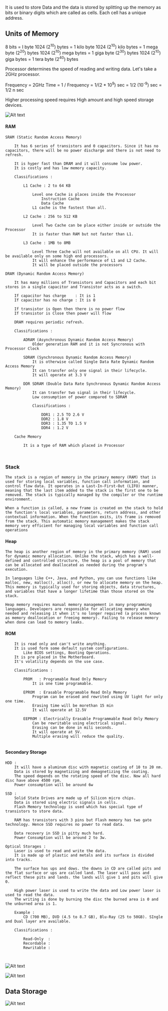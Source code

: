 It is used to store Data and the data is stored by splitting up the memory as bits or binary digits which are called as cells. Each cell has a unique address.

## Units of Memory

8 bits = I byte
1024 (2<sup>10</sup>) bytes = 1 kilo byte
1024 (2<sup>10</sup>) kilo bytes = 1 mega byte (2<sup>20</sup>) bytes
1024 (2<sup>10</sup>) mega bytes = 1 giga byte (2<sup>30</sup>) bytes
1024 (2<sup>10</sup>) giga bytes = 1 tera byte (2<sup>40</sup>) bytes

Processor determines the speed of reading and writing data. Let's take a 2GHz processor.

Frequency = 2GHz
Time = 1 / Frequency = 1/(2 * 10<sup>9</sup>) sec
= 1/2 (10<sup>-9</sup>) sec 
= 1/2 n sec

Higher processing speed requires High amount and high speed storage devices.

![Alt text](https://github.com/ajay-k-sundaram/Notes-for-Computer-Science/blob/master/Memories%20and%20Storages%20in%20Computer/Resources/Memory%20Classifications.png?raw=true)
#### RAM
```
SRAM (Static Random Access Memory)

	It has 6 series of transistors and 0 capacitors. Since it has no capacitors, there will be no power discharge and there is not need to refresh.

	It is hyper fast than DRAM and it will consume low power. 
	It is costly and has low memory capacity.

	Classifications :

		L1 Cache : 2 to 64 KB
		
			Level one Cache is places inside the Processor
				Instruction Cache 
				Data Cache
			L1 cache is the fastest than all.
			
		L2 Cache : 256 to 512 KB

			Level Two Cache can be place either inside or outside the Processor
			It is faster than RAM but not faster than L1.
					
		L3 Cache : 1MB to 8MB

			Level Three Cache will not available on all CPU. It will be available only on some high end processors.
			It will enhance the performance of L1 and L2 Cache.
			It will be placed outside the processors

DRAM (Dynamic Random Access Memory)

	It has many millions of Transistors and Capacitors and each bit stores in a single capacitor and Transistor acts as a switch.
	
	If capacitor has charge    : It is 1
	If capacitor has no charge : It is 0

	If transistor is Open then there is no power flow
	If transistor is Close then power will flow

	DRAM requires periodic refresh.

	Classifications :
	
		ADRAM (Asynchronous Dynamic Random Access Memory)
			Older generation RAM and it is not Syncronous with Processor Clock
			
		SDRAM (Synchronous Dynamic Random Access Memory)
			It is otherwise called Single Data Rate Dynamic Random Access Memory
			It can transfer only one signal in their lifecycle.
			It will operate at 3.3 V
			
		DDR SDRAM (Double Data Rate Synchronous Dynamic Random Access Memory)
			It can transfer two signal in their lifecycle.
			Low consumption of power compared to SDRAM

			Classifications :
			
				DDR1 : 2.5 TO 2.6 V
				DDR2 : 1.8 V
				DDR3 : 1.35 TO 1.5 V
				DDR4 : 1.2 V

	Cache Memory

		It is a type of RAM which placed in Processor
		
	
```

### Stack
```
The stack is a region of memory in the primary memory (RAM) that is used for storing local variables, function call information, and control flow data. It operates in a Last-In-First-Out (LIFO) manner, meaning that the last item added to the stack is the first one to be removed. The stack is typically managed by the compiler or the runtime environment.

When a function is called, a new frame is created on the stack to hold the function's local variables, parameters, return address, and other contextual information. When the function exits, its frame is removed from the stack. This automatic memory management makes the stack memory very efficient for managing local variables and function call operations
```

#### Heap
```
The heap is another region of memory in the primary memory (RAM) used for dynamic memory allocation. Unlike the stack, which has a well-defined and controlled structure, the heap is a pool of memory that can be allocated and deallocated as needed during the program's execution.

In languages like C++, Java, and Python, you can use functions like malloc, new, malloc(), alloc(), or new to allocate memory on the heap. This memory is typically used for storing objects, data structures, and variables that have a longer lifetime than those stored on the stack.

Heap memory requires manual memory management in many programming languages. Developers are responsible for allocating memory when needed and releasing it when it's no longer required (a process known as memory deallocation or freeing memory). Failing to release memory when done can lead to memory leaks.
```

#### ROM 
```
	It is read only and can't write anything.
	It is used form some default system configurations.
		Like BIOS settings, Booting Operations.
	It is pre placed in the Motherboard.
	It's volatility depends on the use case.

	Classifications :

		PROM   : Programable Read Only Memory
			It is one time programable.
			
		EPROM  : Erasable Programable Read Only Memory
			Program can be erased and rewrited using UV light for only one time.
			Erasing time will be morethan 15 min
			It will operate at 12.5V
			
		EEPROM : Electrically Erasable Programmable Read Only Memory
			Can be rewritable using electrical signal.
			Erasing can be done in mili seconds.
			It will operate at 5V.
			Multiple erasing will reduce the quality.
	
```

#### Secondary Storage
```
HDD :
	It will have a aluminum disc with magnetic coating of 10 to 20 nm. 
	Data is stored by magnetizing and demagnetizing the coating.
	The speed depends on the rotating speed of the disc. Now all hard disc have above 4500 rpm.
	Power consumption will be around 6w

SSD :
	Solid State Drives are made up of Silicon micro chips.
	Data is stored uing electric signals in cells.
	Flash Memory technology is used which has special type of transistors to store data.

	RAM has transistors with 3 pins but Flash memory has two gate technology. Hence SSD requires no power to read data.

	Data recovery in SSD is pitty much hard.
	Power Consumption will be around 2 to 3w.

Optical Storages :
	Laser is used to read and write the data.
	It is made up of plastic and metals and its surface is divided into tracks.

	The surface has ups and dows. the downs in CD are called pits and the flat surface or ups are called land. The laser will pass and reflect these pits and lands. the lands will give 1 and pits will give 0.

	High power laser is used to write the data and Low power laser is used to read the data.
	The writing is done by burning the disc the burned area is 0 and the unburned area is 1. 

	Example :
		CD (700 MB), DVD (4.5 to 8.7 GB), Blu-Ray (25 to 50GB). SIngle and Dual layer are available.

	Classifications :

		Read-Only  :
		Recordable :
		Rewritable :
	
	
```


![Alt text](https://github.com/ajay-k-sundaram/Notes-for-Computer-Science/blob/master/Memories%20and%20Storages%20in%20Computer/Resources/Memory.png?raw=true)

![Alt text](https://github.com/ajay-k-sundaram/Notes-for-Computer-Science/blob/master/Memories%20and%20Storages%20in%20Computer/Resources/ASCII%20Table.png?raw=true)
## Data Storage

![Alt text](https://github.com/ajay-k-sundaram/Notes-for-Computer-Science/blob/master/Memories%20and%20Storages%20in%20Computer/Resources/Memory%20Storage.png?raw=true)








